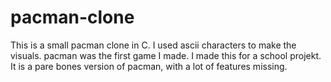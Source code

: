 # pacman-clone
This is a small pacman clone in C. I used ascii characters to make the visuals.
pacman was the first game I made. I made this for a school projekt.
It is a pare bones version of pacman, with a lot of features missing.